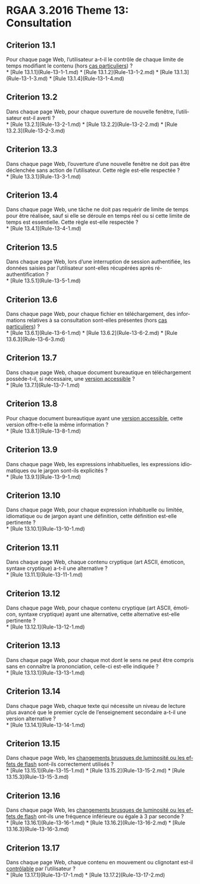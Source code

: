 
# RGAA 3.2016 Theme 13: Consultation

## Criterion 13.1
<div lang="fr">Pour chaque page Web, l&#x2019;utilisateur a-t-il le contr&#xF4;le de chaque limite de temps modifiant le contenu (hors <a href="http://references.modernisation.gouv.fr/rgaa-accessibilite/cas-particuliers.html#cp-13-1" title="Cas particuliers pour le crit&#xE8;re 13.1">cas particuliers</a>)&nbsp;?</div>
* [Rule 13.1.1](Rule-13-1-1.md)
* [Rule 13.1.2](Rule-13-1-2.md)
* [Rule 13.1.3](Rule-13-1-3.md)
* [Rule 13.1.4](Rule-13-1-4.md)

## Criterion 13.2
<div lang="fr">Dans chaque page Web, pour chaque ouverture de nouvelle fen&#xEA;tre, l&#x2019;utilisateur est-il averti&nbsp;?</div>
* [Rule 13.2.1](Rule-13-2-1.md)
* [Rule 13.2.2](Rule-13-2-2.md)
* [Rule 13.2.3](Rule-13-2-3.md)

## Criterion 13.3
<div lang="fr">Dans chaque page Web, l&#x2019;ouverture d&#x2019;une nouvelle fen&#xEA;tre ne doit pas &#xEA;tre d&#xE9;clench&#xE9;e sans action de l&#x2019;utilisateur. Cette r&#xE8;gle est-elle respect&#xE9;e&nbsp;?</div>
* [Rule 13.3.1](Rule-13-3-1.md)

## Criterion 13.4
<div lang="fr">Dans chaque page Web, une t&#xE2;che ne doit pas requ&#xE9;rir de limite de temps pour &#xEA;tre r&#xE9;alis&#xE9;e, sauf si elle se d&#xE9;roule en temps r&#xE9;el ou si cette limite de temps est essentielle. Cette r&#xE8;gle est-elle respect&#xE9;e&nbsp;?</div>
* [Rule 13.4.1](Rule-13-4-1.md)

## Criterion 13.5
<div lang="fr">Dans chaque page Web, lors d&#x2019;une interruption de session authentifi&#xE9;e, les donn&#xE9;es saisies par l&#x2019;utilisateur sont-elles r&#xE9;cup&#xE9;r&#xE9;es apr&#xE8;s r&#xE9;-authentification&nbsp;?</div>
* [Rule 13.5.1](Rule-13-5-1.md)

## Criterion 13.6
<div lang="fr">Dans chaque page Web, pour chaque fichier en t&#xE9;l&#xE9;chargement, des informations relatives &#xE0; sa consultation sont-elles pr&#xE9;sentes (hors <a href="http://references.modernisation.gouv.fr/rgaa-accessibilite/cas-particuliers.html#cp-13-6" title="Cas particuliers pour le crit&#xE8;re 13.6">cas particuliers</a>)&nbsp;?</div>
* [Rule 13.6.1](Rule-13-6-1.md)
* [Rule 13.6.2](Rule-13-6-2.md)
* [Rule 13.6.3](Rule-13-6-3.md)

## Criterion 13.7
<div lang="fr">Dans chaque page Web, chaque document bureautique en t&#xE9;l&#xE9;chargement poss&#xE8;de-t-il, si n&#xE9;cessaire, une <a href="http://references.modernisation.gouv.fr/rgaa-accessibilite/2016/glossaire.html#version-accessible-document">version accessible</a>&nbsp;?</div>
* [Rule 13.7.1](Rule-13-7-1.md)

## Criterion 13.8
<div lang="fr">Pour chaque document bureautique ayant une <a href="http://references.modernisation.gouv.fr/rgaa-accessibilite/2016/glossaire.html#version-accessible-document">version accessible</a>, cette version offre-t-elle la m&#xEA;me information&nbsp;?</div>
* [Rule 13.8.1](Rule-13-8-1.md)

## Criterion 13.9
<div lang="fr">Dans chaque page Web, les expressions inhabituelles, les expressions idiomatiques ou le jargon sont-ils explicit&#xE9;s&nbsp;?</div>
* [Rule 13.9.1](Rule-13-9-1.md)

## Criterion 13.10
<div lang="fr">Dans chaque page Web, pour chaque expression inhabituelle ou limit&#xE9;e, idiomatique ou de jargon ayant une d&#xE9;finition, cette d&#xE9;finition est-elle pertinente&nbsp;?</div>
* [Rule 13.10.1](Rule-13-10-1.md)

## Criterion 13.11
<div lang="fr">Dans chaque page Web, chaque contenu cryptique (art ASCII, &#xE9;moticon, syntaxe cryptique) a-t-il une alternative&nbsp;?</div>
* [Rule 13.11.1](Rule-13-11-1.md)

## Criterion 13.12
<div lang="fr">Dans chaque page Web, pour chaque contenu cryptique (art ASCII, &#xE9;moticon, syntaxe cryptique) ayant une alternative, cette alternative est-elle pertinente&nbsp;?</div>
* [Rule 13.12.1](Rule-13-12-1.md)

## Criterion 13.13
<div lang="fr">Dans chaque page Web, pour chaque mot dont le sens ne peut &#xEA;tre compris sans en conna&#xEE;tre la prononciation, celle-ci est-elle indiqu&#xE9;e&nbsp;?</div>
* [Rule 13.13.1](Rule-13-13-1.md)

## Criterion 13.14
<div lang="fr">Dans chaque page Web, chaque texte qui n&#xE9;cessite un niveau de lecture plus avanc&#xE9; que le premier cycle de l&#x2019;enseignement secondaire a-t-il une version alternative&nbsp;?</div>
* [Rule 13.14.1](Rule-13-14-1.md)

## Criterion 13.15
<div lang="fr">Dans chaque page Web, les <a href="http://references.modernisation.gouv.fr/rgaa-accessibilite/2016/glossaire.html#changements-brusques-de-luminosite">changements brusques de luminosit&#xE9; ou les effets de flash</a> sont-ils correctement utilis&#xE9;s&nbsp;?</div>
* [Rule 13.15.1](Rule-13-15-1.md)
* [Rule 13.15.2](Rule-13-15-2.md)
* [Rule 13.15.3](Rule-13-15-3.md)

## Criterion 13.16
<div lang="fr">Dans chaque page Web, les <a href="http://references.modernisation.gouv.fr/rgaa-accessibilite/2016/glossaire.html#changements-brusques-de-luminosite">changements brusques de luminosit&#xE9; ou les effets de flash</a> ont-ils une fr&#xE9;quence inf&#xE9;rieure ou &#xE9;gale &#xE0; 3 par seconde&nbsp;?</div>
* [Rule 13.16.1](Rule-13-16-1.md)
* [Rule 13.16.2](Rule-13-16-2.md)
* [Rule 13.16.3](Rule-13-16-3.md)

## Criterion 13.17
<div lang="fr">Dans chaque page Web, chaque contenu en mouvement ou clignotant est-il <a href="http://references.modernisation.gouv.fr/rgaa-accessibilite/2016/glossaire.html#controle-mouvement">contr&#xF4;lable</a> par l&#x2019;utilisateur&nbsp;?</div>
* [Rule 13.17.1](Rule-13-17-1.md)
* [Rule 13.17.2](Rule-13-17-2.md)


